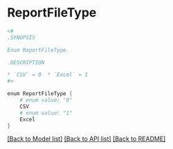 # ReportFileType
```powershell
<#
.SYNOPSIS

Enum ReportFileType.

.DESCRIPTION

* `CSV` = 0  * `Excel` = 1  
#>

enum ReportFileType {
    # enum value: "0"
    CSV
    # enum value: "1"
    Excel
}
```


[[Back to Model list]](../README.md#documentation-for-models) [[Back to API list]](../README.md#documentation-for-api-endpoints) [[Back to README]](../README.md)
